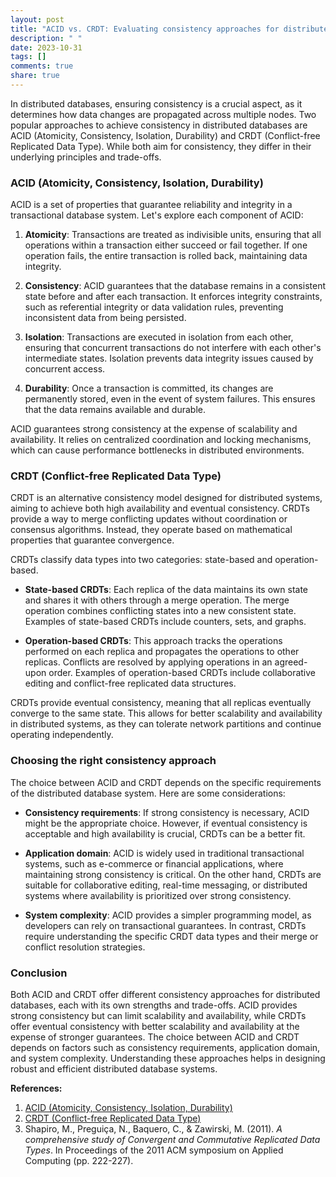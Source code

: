 ```yaml
---
layout: post
title: "ACID vs. CRDT: Evaluating consistency approaches for distributed databases"
description: " "
date: 2023-10-31
tags: []
comments: true
share: true
---
```


In distributed databases, ensuring consistency is a crucial aspect, as it determines how data changes are propagated across multiple nodes. Two popular approaches to achieve consistency in distributed databases are ACID (Atomicity, Consistency, Isolation, Durability) and CRDT (Conflict-free Replicated Data Type). While both aim for consistency, they differ in their underlying principles and trade-offs.

### ACID (Atomicity, Consistency, Isolation, Durability)

ACID is a set of properties that guarantee reliability and integrity in a transactional database system. Let's explore each component of ACID:

1. **Atomicity**: Transactions are treated as indivisible units, ensuring that all operations within a transaction either succeed or fail together. If one operation fails, the entire transaction is rolled back, maintaining data integrity.

2. **Consistency**: ACID guarantees that the database remains in a consistent state before and after each transaction. It enforces integrity constraints, such as referential integrity or data validation rules, preventing inconsistent data from being persisted.

3. **Isolation**: Transactions are executed in isolation from each other, ensuring that concurrent transactions do not interfere with each other's intermediate states. Isolation prevents data integrity issues caused by concurrent access.

4. **Durability**: Once a transaction is committed, its changes are permanently stored, even in the event of system failures. This ensures that the data remains available and durable.

ACID guarantees strong consistency at the expense of scalability and availability. It relies on centralized coordination and locking mechanisms, which can cause performance bottlenecks in distributed environments.

### CRDT (Conflict-free Replicated Data Type)

CRDT is an alternative consistency model designed for distributed systems, aiming to achieve both high availability and eventual consistency. CRDTs provide a way to merge conflicting updates without coordination or consensus algorithms. Instead, they operate based on mathematical properties that guarantee convergence.

CRDTs classify data types into two categories: state-based and operation-based.

- **State-based CRDTs**: Each replica of the data maintains its own state and shares it with others through a merge operation. The merge operation combines conflicting states into a new consistent state. Examples of state-based CRDTs include counters, sets, and graphs.

- **Operation-based CRDTs**: This approach tracks the operations performed on each replica and propagates the operations to other replicas. Conflicts are resolved by applying operations in an agreed-upon order. Examples of operation-based CRDTs include collaborative editing and conflict-free replicated data structures.

CRDTs provide eventual consistency, meaning that all replicas eventually converge to the same state. This allows for better scalability and availability in distributed systems, as they can tolerate network partitions and continue operating independently.

### Choosing the right consistency approach

The choice between ACID and CRDT depends on the specific requirements of the distributed database system. Here are some considerations:

- **Consistency requirements**: If strong consistency is necessary, ACID might be the appropriate choice. However, if eventual consistency is acceptable and high availability is crucial, CRDTs can be a better fit.

- **Application domain**: ACID is widely used in traditional transactional systems, such as e-commerce or financial applications, where maintaining strong consistency is critical. On the other hand, CRDTs are suitable for collaborative editing, real-time messaging, or distributed systems where availability is prioritized over strong consistency.

- **System complexity**: ACID provides a simpler programming model, as developers can rely on transactional guarantees. In contrast, CRDTs require understanding the specific CRDT data types and their merge or conflict resolution strategies.

### Conclusion

Both ACID and CRDT offer different consistency approaches for distributed databases, each with its own strengths and trade-offs. ACID provides strong consistency but can limit scalability and availability, while CRDTs offer eventual consistency with better scalability and availability at the expense of stronger guarantees. The choice between ACID and CRDT depends on factors such as consistency requirements, application domain, and system complexity. Understanding these approaches helps in designing robust and efficient distributed database systems.

**References:**

1. [ACID (Atomicity, Consistency, Isolation, Durability)](https://en.wikipedia.org/wiki/ACID)
2. [CRDT (Conflict-free Replicated Data Type)](https://en.wikipedia.org/wiki/Conflict-free_replicated_data_type)
3. Shapiro, M., Preguiça, N., Baquero, C., & Zawirski, M. (2011). *A comprehensive study of Convergent and Commutative Replicated Data Types*. In Proceedings of the 2011 ACM symposium on Applied Computing (pp. 222-227).